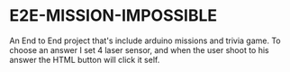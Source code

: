 # E2E-MISSION-IMPOSSIBLE
An End to End project that's include arduino missions and trivia game. To choose an answer I set 4 laser sensor, and when the user shoot to his answer the HTML button will click it self.
